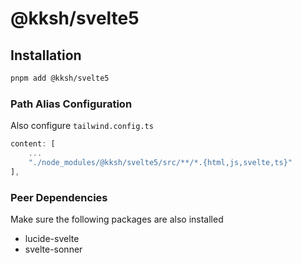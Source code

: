 # @kksh/svelte5

## Installation

```bash
pnpm add @kksh/svelte5
```

### Path Alias Configuration

Also configure `tailwind.config.ts`

```ts
content: [
    ...
    "./node_modules/@kksh/svelte5/src/**/*.{html,js,svelte,ts}"
],
```

### Peer Dependencies

Make sure the following packages are also installed

- lucide-svelte
- svelte-sonner
